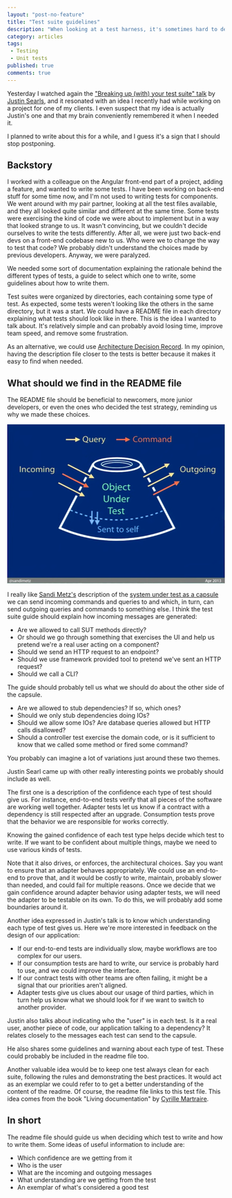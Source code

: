 ```yaml
---
layout: "post-no-feature"
title: "Test suite guidelines"
description: "When looking at a test harness, it's sometimes hard to decide which type of test to write, what it should cover, how we should write it. I believe we would stop losing time and remove frustration by adding guidelines for our test suites."
category: articles
tags:
 - Testing
 - Unit tests
published: true
comments: true
---
```

Yesterday I watched again the ["Breaking up (with) your test suite" talk](https://burritalks.io/talks/justin-searls-breaking-up-with-your-test-suite/?utm_medium=referral&utm_source=chorip.am&utm_campaign=choripam_test_suite_guideline_article) by [Justin Searls](https://twitter.com/searls), and it resonated with an idea I recently had while working on a project for one of my clients. I even suspect that my idea is actually Justin's one and that my brain conveniently remembered it when I needed it.

I planned to write about this for a while, and I guess it's a sign that I should stop postponing.

## Backstory

I worked with a colleague on the Angular front-end part of a project, adding a feature, and wanted to write some tests. I have been working on back-end stuff for some time now, and I'm not used to writing tests for components. We went around with my pair partner, looking at all the test files available, and they all looked quite similar and different at the same time. Some tests were exercising the kind of code we were about to implement but in a way that looked strange to us. It wasn't convincing, but we couldn't decide ourselves to write the tests differently. After all, we were just two back-end devs on a front-end codebase new to us. Who were we to change the way to test that code? We probably didn't understand the choices made by previous developers. Anyway, we were paralyzed.

We needed some sort of documentation explaining the rationale behind the different types of tests, a guide to select which one to write, some guidelines about how to write them.

Test suites were organized by directories, each containing some type of test. As expected, some tests weren't looking like the others in the same directory, but it was a start. We could have a README file in each directory explaining what tests should look like in there. This is the idea I wanted to talk about. It's relatively simple and can probably avoid losing time, improve team speed, and remove some frustration.

As an alternative, we could use [Architecture Decision Record](https://github.com/joelparkerhenderson/architecture-decision-record). In my opinion, having the description file closer to the tests is better because it makes it easy to find when needed.

## What should we find in the README file

The README file should be beneficial to newcomers, more junior developers, or even the ones who decided the test strategy, reminding us why we made these choices.

![Sandi Metz's SUT as a capsule](/images/2022-03-09-test-suite-guidelines/capsule.png)

I really like [Sandi Metz's](https://twitter.com/sandimetz) description of the [system under test as a capsule](https://burritalks.io/talks/sandi-metz-the-magic-tricks-of-testing/?utm_medium=referral&utm_source=chorip.am&utm_campaign=choripam_test_suite_guideline_article) we can send incoming commands and queries to and which, in turn, can send outgoing queries and commands to something else. I think the test suite guide should explain how incoming messages are generated:
* Are we allowed to call SUT methods directly?
* Or should we go through something that exercises the UI and help us pretend we're a real user acting on a component?
* Should we send an HTTP request to an endpoint?
* Should we use framework provided tool to pretend we've sent an HTTP request?
* Should we call a CLI?

The guide should probably tell us what we should do about the other side of the capsule. 
* Are we allowed to stub dependencies? If so, which ones?
* Should we only stub dependencies doing IOs?
* Should we allow some IOs? Are database queries allowed but HTTP calls disallowed?
* Should a controller test exercise the domain code, or is it sufficient to know that we called some method or fired some command?

You probably can imagine a lot of variations just around these two themes.

Justin Searl came up with other really interesting points we probably should include as well.

The first one is a description of the confidence each type of test should give us. For instance, end-to-end tests verify that all pieces of the software are working well together. Adapter tests let us know if a contract with a dependency is still respected after an upgrade. Consumption tests prove that the behavior we are responsible for works correctly.

Knowing the gained confidence of each test type helps decide which test to write. If we want to be confident about multiple things, maybe we need to use various kinds of tests.

Note that it also drives, or enforces, the architectural choices. Say you want to ensure that an adapter behaves appropriately. We could use an end-to-end to prove that, and it would be costly to write, maintain, probably slower than needed, and could fail for multiple reasons. Once we decide that we gain confidence around adapter behavior using adapter tests, we will need the adapter to be testable on its own. To do this, we will probably add some boundaries around it.

Another idea expressed in Justin's talk is to know which understanding each type of test gives us. Here we're more interested in feedback on the design of our application:
* If our end-to-end tests are individually slow, maybe workflows are too complex for our users. 
* If our consumption tests are hard to write, our service is probably hard to use, and we could improve the interface.
* If our contract tests with other teams are often failing, it might be a signal that our priorities aren't aligned.
* Adapter tests give us clues about our usage of third parties, which in turn help us know what we should look for if we want to switch to another provider.

Justin also talks about indicating who the "user" is in each test. Is it a real user, another piece of code, our application talking to a dependency?
It relates closely to the messages each test can send to the capsule.

He also shares some guidelines and warning about each type of test. These could probably be included in the readme file too.

Another valuable idea would be to keep one test always clean for each suite, following the rules and demonstrating the best practices. It would act as an exemplar we could refer to to get a better understanding of the content of the readme. Of course, the readme file links to this test file. This idea comes from the book "Living documentation" by [Cyrille Martraire](https://twitter.com/cyriux/).


## In short

The readme file should guide us when deciding which test to write and how to write them.
Some ideas of useful information to include are:
* Which confidence are we getting from it
* Who is the user
* What are the incoming and outgoing messages
* What understanding are we getting from the test
* An exemplar of what's considered a good test
